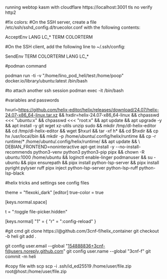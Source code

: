 running webtop kasm with cloudflare
https://localhost:3001
tls no verify
http2


#fix colors: #On the SSH server, create a file /etc/ssh/sshd_config.d/truecolor.conf with the following contents:

AcceptEnv LANG LC_* TERM COLORTERM

#On the SSH client, add the following line to ~/.ssh/config:

SendEnv TERM COLORTERM LANG LC_*

#podman command

podman run -ti -v "/home/lino_pod_heli/test:/home/poop" docker.io/library/ubuntu:latest /bin/bash

#to attach another ssh session podman exec -it /bin/bash

#variables and passwords

hxurl=https://github.com/helix-editor/helix/releases/download/24.07/helix-24.07-x86_64-linux.tar.xz &&
hxdir=helix-24.07-x86_64-linux &&
chpasswd <<< "ubuntu:x" &&
chpasswd <<< "root:x" &&
apt update && apt upgrade -y &&
apt install -y git wget xz-utils unzip sudo &&
mkdir /tmp/dl-helix-editor && cd /tmp/dl-helix-editor &&
wget $hxurl && tar -xf h* && cd $hxdir && cp hx /usr/local/bin &&
mkdir -p /home/ubuntu/.config/helix/runtime && cp -r runtime/* /home/ubuntu/.config/helix/runtime/ &&
apt update && \ DEBIAN_FRONTEND=noninteractive apt-get install -y --no-install-recommends python3-venv python3 python3-pip pipx &&
chown -R ubuntu:1000 /home/ubuntu &&
loginctl enable-linger podmanuser &&
su - ubuntu &&
pipx ensurepath &&
pipx install python-lsp-server &&
pipx install pyright pylyser ruff pipx inject python-lsp-server python-lsp-ruff python-lsp-black

#helix tricks and settings
see config files

theme = "flexoki_dark" [editor] true-color = true

[keys.normal.space]

t = ":toggle file-picker.hidden"

[keys.normal] "1" = { "r" = ":config-reload" }

#git cmd git clone https://@github.com/3cnf-f/helix_container git checkout -b heli git add .

git config user.email --global "154888836+3cnf-f@users.noreply.github.com" git config user.name --global "3cnf-f" git commit -m heli

#copy file with scp scp -i .ssh/id_ed25519 /home/user/file.zip root@host:/home/user/file.zip
